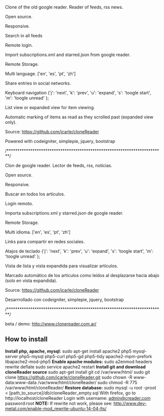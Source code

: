 Clone of the old google reader. Reader of feeds, rss news.

Open source.

Responsive.

Search in all feeds

Remote login.

Import subscriptions.xml and starred.json from google reader.

Remote Storage.

Multi language. ['en', 'es', 'pt', 'zh']

Share entries in social networks.

Keyboard navigation {'j': 'next', 'k': 'prev', 'u': 'expand', 's': 'toogle start', 'm': 'toogle unread' };

List view or expanded view for item viewing.

Automatic marking of items as read as they scrolled past (expanded view only).

Source: https://github.com/jcarle/cloneReader

Powered with codeigniter, simplepie, jquery, bootstrap 


/*************************************************************************/

Clon de google reader. Lector de feeds, rss, noticias.

Open source.

Responsive.

Buscar en todos los articulos.

Login remoto.

Importa subscriptions.xml y starred.json de google reader.

Remote Storage.

Multi idioma. ['en', 'es', 'pt', 'zh']

Links para compartir en redes sociales.

Atajos de teclado  {'j': 'next', 'k': 'prev', 'u': 'expand', 's': 'toogle start', 'm': 'toogle unread' };

Vista de lista y vista expandida para visualizar artículos.

Marcado automático de los artículos como leídos al desplazarse hacia abajo (solo en vista expandida).

Source: https://github.com/jcarle/cloneReader

Desarrrollado con codeigniter, simplepie, jquery, bootstrap

/*************************************************************************/

beta / demo: http://www.clonereader.com.ar/



## How to install

**Install php, apache, mysql:**
sudo apt-get install apache2 php5 mysql-server php5-mysql php5-curl php5-gd php5-tidy apache2-mpm-prefork libapache2-mod-php5 
**Enable apache modules:**
sudo a2enmod headers rewrite deflate
sudo service apache2 restart
**Install git and download cloneReader source**
sudo apt-get install git
cd /var/www/html/
sudo git clone https://github.com/jcarle/cloneReader.git
sudo chown -R www-data:www-data /var/www/html/cloneReader/
sudo chmod -R 775 /var/www/html/cloneReader/
**Restore database:**
sudo mysql -u root -proot < [path_to_source]/db/cloneReader_empty.sql
With firefox, go to http://localhost/cloneReader
Login with 
username: admin@creader.com
password:root
**NOTE:**
If rewrite not work, please see:
http://www.dev-metal.com/enable-mod_rewrite-ubuntu-14-04-lts/


